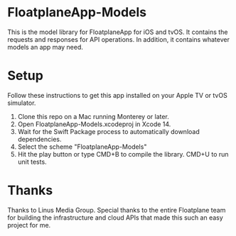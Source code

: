 # FloatplaneApp-Models
This is the model library for FloatplaneApp for iOS and tvOS. It contains the requests and responses for API operations. In addition, it contains whatever models an app may need.

# Setup
Follow these instructions to get this app installed on your Apple TV or tvOS simulator.
1. Clone this repo on a Mac running Monterey or later.
2. Open FloatplaneApp-Models.xcodeproj in Xcode 14.
3. Wait for the Swift Package process to automatically download dependencies.
4. Select the scheme "FloatplaneApp-Models"
5. Hit the play button or type CMD+B to compile the library. CMD+U to run unit tests. 

# Thanks
Thanks to Linus Media Group. Special thanks to the entire Floatplane team for building the infrastructure and cloud APIs that made this such an easy project for me.
